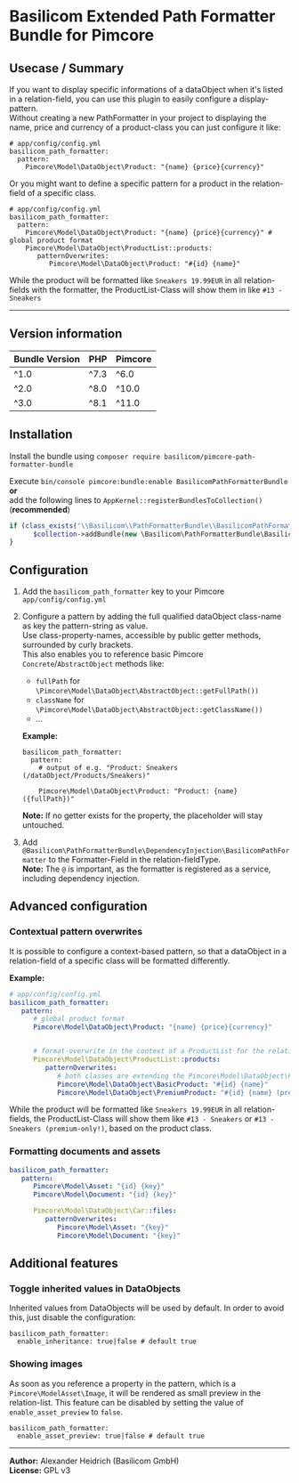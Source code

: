 # Basilicom Extended Path Formatter Bundle for Pimcore

## Usecase / Summary

If you want to display specific informations of a dataObject when it's listed in a relation-field, you can use this
plugin to easily configure a display-pattern.  
Without creating a new PathFormatter in your project to displaying the name, price and currency of a product-class you
can just configure it like:

```
# app/config/config.yml
basilicom_path_formatter:
  pattern: 
    Pimcore\Model\DataObject\Product: "{name} {price}{currency}"   
```

Or you might want to define a specific pattern for a product in the relation-field of a specific class.

```
# app/config/config.yml
basilicom_path_formatter:
  pattern: 
    Pimcore\Model\DataObject\Product: "{name} {price}{currency}" # global product format
    Pimcore\Model\DataObject\ProductList::products: 
       patternOverwrites:
          Pimcore\Model\DataObject\Product: "#{id} {name}"
```

While the product will be formatted like ``Sneakers 19.99EUR`` in all relation-fields with the formatter, the
ProductList-Class will show them in like ``#13 - Sneakers``


----------

## Version information

| Bundle Version | PHP  | Pimcore |
|----------------|------|---------|
| ^1.0           | ^7.3 | ^6.0    |
| ^2.0           | ^8.0 | ^10.0   |
| ^3.0           | ^8.1 | ^11.0   |

## Installation

Install the bundle using ``composer require basilicom/pimcore-path-formatter-bundle``

Execute ``bin/console pimcore:bundle:enable BasilicomPathFormatterBundle``  
**or**  
add the following lines to `AppKernel::registerBundlesToCollection()` (**recommended**)

```php
if (class_exists('\\Basilicom\\PathFormatterBundle\\BasilicomPathFormatterBundle')) {
      $collection->addBundle(new \Basilicom\PathFormatterBundle\BasilicomPathFormatterBundle);
}
```

## Configuration

1. Add the ``basilicom_path_formatter`` key to your Pimcore ``app/config/config.yml``
2. Configure a pattern by adding the full qualified dataObject class-name as key the pattern-string as value.  
   Use class-property-names, accessible by public getter methods, surrounded by curly brackets.  
   This also enables you to reference basic Pimcore ``Concrete``/``AbstractObject`` methods like:
   - ``fullPath`` for ``\Pimcore\Model\DataObject\AbstractObject::getFullPath())``
   - ``className`` for ``\Pimcore\Model\DataObject\AbstractObject::getClassName())``
   - ...

   **Example:**
    ```
    basilicom_path_formatter:
      pattern: 
        # output of e.g. "Product: Sneakers (/dataObject/Products/Sneakers)"
        
        Pimcore\Model\DataObject\Product: "Product: {name} ({fullPath})" 
    ```
   **Note:** If no getter exists for the property, the placeholder will stay untouched.

3. Add ``@Basilicom\PathFormatterBundle\DependencyInjection\BasilicomPathFormatter`` to the Formatter-Field in the
   relation-fieldType.  
   **Note:** The ``@`` is important, as the formatter is registered as a service, including dependency injection.

## Advanced configuration

### Contextual pattern overwrites

It is possible to configure a context-based pattern, so that a dataObject in a relation-field of a specific class will
be formatted differently.

**Example:**

```yaml
# app/config/config.yml
basilicom_path_formatter:
   pattern:
      # global product format
      Pimcore\Model\DataObject\Product: "{name} {price}{currency}"


      # format-overwrite in the context of a ProductList for the relation-field "products"
      Pimcore\Model\DataObject\ProductList::products:
         patternOverwrites:
            # both classes are extending the Pimcore\Model\DataObject\Product so we still can overwrite the "Product" pattern.
            Pimcore\Model\DataObject\BasicProduct: "#{id} {name}"
            Pimcore\Model\DataObject\PremiumProduct: "#{id} {name} (premium-only!)"
```

While the product will be formatted like ``Sneakers 19.99EUR`` in all relation-fields, the ProductList-Class will show
them like ``#13 - Sneakers`` or ``#13 - Sneakers (premium-only!)``, based on the product class.

### Formatting documents and assets

```yaml
basilicom_path_formatter:
   pattern:
      Pimcore\Model\Asset: "{id} {key}"
      Pimcore\Model\Document: "{id} {key}"

      Pimcore\Model\DataObject\Car::files:
         patternOverwrites:
            Pimcore\Model\Asset: "{key}"
            Pimcore\Model\Document: "{key}"
```

## Additional features

### Toggle inherited values in DataObjects

Inherited values from DataObjects will be used by default. In order to avoid this, just disable the configuration:

```
basilicom_path_formatter:
  enable_inheritance: true|false # default true
```

### Showing images

As soon as you reference a property in the pattern, which is a ``Pimcore\ModelAsset\Image``, it will be rendered as
small preview in the relation-list.
This feature can be disabled by setting the value of ``enable_asset_preview`` to ``false``.

```
basilicom_path_formatter:
  enable_asset_preview: true|false # default true
```

-------

**Author:** Alexander Heidrich (Basilicom GmbH)  
**License:** GPL v3

